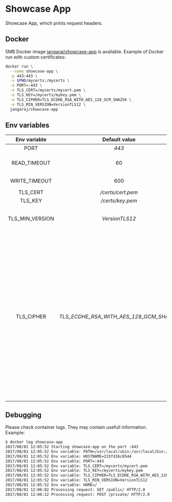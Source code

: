 # Showcase App

Showcase App, which prints request headers.

## Docker

5MB Docker image [jangaraj/showcase-app](https://hub.docker.com/r/jangaraj/showcase-app/)
is available. Example of Docker run with custom certificates:

```bash
docker run \
  --name showcase-app \
  -p 443:443 \
  -v $PWD/mycerts:/mycerts \
  -e PORT=:443 \
  -e TLS_CERT=/mycerts/mycert.pem \
  -e TLS_KEY=/mycerts/mykey.pem \
  -e TLS_CIPHER=TLS_ECDHE_RSA_WITH_AES_128_GCM_SHA256 \
  -e TLS_MIN_VERSION=VersionTLS12 \
  jangaraj/showcase-app
```

## Env variables

| Env variable | Default value | Description |
| :----------: | :-----------: | :---------: |
| PORT | *443* | TCP port of app |
| READ_TIMEOUT | 60 | Time from when the connection is accepted to when the request body is fully read (if you do read the body, otherwise to the end of the headers). |
| WRITE_TIMEOUT | 600 |  Time from the end of the request header read to the end of the response write. |
| TLS_CERT | */certs/cert.pem* | TLS certificate |
| TLS_KEY | */certs/key.pem* | TLS key |
| TLS_MIN_VERSION | *VersionTLS12* | Minimum SSL/TLS version that is acceptable.<br>[Possible values](https://golang.org/pkg/crypto/tls/):<br>*VersionTLS10, VersionTLS11, VersionTLS12, VersionSSL30* |
| TLS_CIPHER | *TLS_ECDHE_RSA_WITH_AES_128_GCM_SHA256* | Supported cipher suite(s) - use *\|* as a separator if you need to specify more suites.<br>[Possible values](https://golang.org/pkg/crypto/tls/):<br>*TLS_RSA_WITH_RC4_128_SHA, TLS_RSA_WITH_3DES_EDE_CBC_SHA, TLS_RSA_WITH_AES_128_CBC_SHA, TLS_RSA_WITH_AES_256_CBC_SHA, TLS_RSA_WITH_AES_128_CBC_SHA256, TLS_RSA_WITH_AES_128_GCM_SHA256, TLS_RSA_WITH_AES_256_GCM_SHA384, TLS_ECDHE_ECDSA_WITH_RC4_128_SHA, TLS_ECDHE_ECDSA_WITH_AES_128_CBC_SHA, TLS_ECDHE_ECDSA_WITH_AES_256_CBC_SHA, TLS_ECDHE_RSA_WITH_RC4_128_SHA, TLS_ECDHE_RSA_WITH_3DES_EDE_CBC_SHA, TLS_ECDHE_RSA_WITH_AES_128_CBC_SHA, TLS_ECDHE_RSA_WITH_AES_256_CBC_SHA, TLS_ECDHE_ECDSA_WITH_AES_128_CBC_SHA256, TLS_ECDHE_RSA_WITH_AES_128_CBC_SHA256, TLS_ECDHE_RSA_WITH_AES_128_GCM_SHA256, TLS_ECDHE_ECDSA_WITH_AES_128_GCM_SHA256, TLS_ECDHE_RSA_WITH_AES_256_GCM_SHA384, TLS_ECDHE_ECDSA_WITH_AES_256_GCM_SHA384, TLS_ECDHE_RSA_WITH_CHACHA20_POLY1305, TLS_ECDHE_ECDSA_WITH_CHACHA20_POLY1305, TLS_FALLBACK_SCSV* |

## Debugging

Please check container logs. They may contain usefull information. Example:

```bash
$ docker log showcase-app
2017/08/01 12:05:52 Starting showcase-app on the port :443
2017/08/01 12:05:52 Env variable: PATH=/usr/local/sbin:/usr/local/bin:/usr/sbin:/usr/bin:/sbin:/bin
2017/08/01 12:05:52 Env variable: HOSTNAME=215fd16c8544
2017/08/01 12:05:52 Env variable: PORT=:443
2017/08/01 12:05:52 Env variable: TLS_CERT=/mycerts/mycert.pem
2017/08/01 12:05:52 Env variable: TLS_KEY=/mycerts/mykey.pem
2017/08/01 12:05:52 Env variable: TLS_CIPHER=TLS_ECDHE_RSA_WITH_AES_128_GCM_SHA256
2017/08/01 12:05:52 Env variable: TLS_MIN_VERSION=VersionTLS12
2017/08/01 12:05:52 Env variable: HOME=/
2017/08/01 12:06:02 Processing request: GET /public/ HTTP/2.0
2017/08/01 12:06:12 Processing request: POST /private/ HTTP/2.0
```

